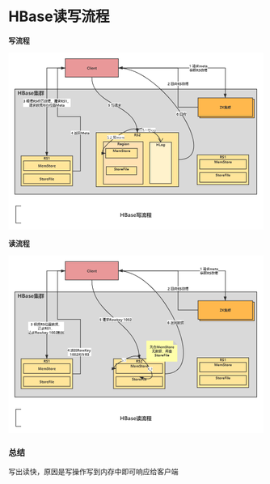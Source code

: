 # HBase读写流程

**写流程**

![img](Untitled.assets/hbase写流程-16348157670102.png)

**读流程**

![img](Untitled.assets/hbase读流程-16348157810673.png)

### 总结

写出读快，原因是写操作写到内存中即可响应给客户端